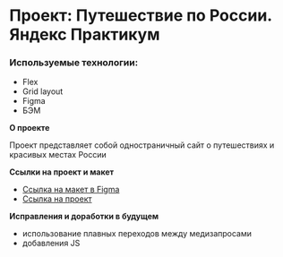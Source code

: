 # Проект: Путешествие по России. Яндекс Практикум

### Используемые технологии:
* Flex
* Grid layout
* Figma
* БЭМ

**О проекте**

Проект представляет собой одностраничный сайт о путешествиях и красивых местах России

**Ссылки на проект и макет**

* [Ссылка на макет в Figma](https://www.figma.com/file/5S2WSbEFL6awjVWJ0NWL8Q/Sprint-3_-Russia-_-desktop-mobile?node-id=28503%3A0)
* [Ссылка на проект]( https://kirilltsurkan.github.io/russian-travel/)

**Исправления и доработки в будущем**
* использование плавных переходов между медизапросами
* добавления JS
